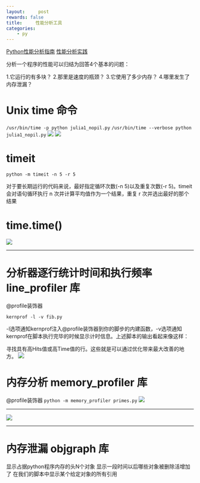 ```yaml
---
layout:     post
rewards: false
title:     性能分析工具
categories:
    - py
---
```


[Python性能分析指南](http://python.jobbole.com/84069/?utm_source=blog.jobbole.com&utm_medium=relatedPosts)
[性能分析实践](http://python.jobbole.com/87621/)

分析一个程序的性能可以归结为回答4个基本的问题：

1.它运行的有多块？
2.那里是速度的瓶颈？
3.它使用了多少内存？
4.哪里发生了内存泄漏？

# Unix time 命令
`/usr/bin/time -p python julia1_nopil.py`
`/usr/bin/time --verbose python julia1_nopil.py`
![](https://cdn.jsdelivr.net/gh/631068264/img/006tNbRwgy1fudke6e1xzj31kw18ftgf.jpg)
![](https://cdn.jsdelivr.net/gh/631068264/img/006tNbRwgy1fudked45w9j30za0tegnx.jpg)

# timeit
`python -m timeit -n 5 -r 5`

对于要长期运行的代码来说，最好指定循环次数(-n 5)以及重复次数(-r 5)。timeit 会对语句循环执行 n 次并计算平均值作为一个结果，重复 r 次并选出最好的那个结果

# time.time()
![](https://cdn.jsdelivr.net/gh/631068264/img/006tNbRwgy1fudker6sxpj30zm15kjus.jpg)

---

# 分析器逐行统计时间和执行频率 line_profiler 库
@profile装饰器

`kernprof -l -v fib.py`

-l选项通知kernprof注入@profile装饰器到你的脚步的内建函数，-v选项通知kernprof在脚本执行完毕的时候显示计时信息。上述脚本的输出看起来像这样：

寻找具有高Hits值或高Time值的行。这些就是可以通过优化带来最大改善的地方。
![](https://cdn.jsdelivr.net/gh/631068264/img/006tNbRwgy1fudkewa8cnj31380s076q.jpg)

# 内存分析 memory_profiler 库
@profile装饰器
`python -m memory_profiler primes.py`
![](https://cdn.jsdelivr.net/gh/631068264/img/006tNbRwgy1fudkf2jxt2j30yy0oigo3.jpg)

---

![](https://cdn.jsdelivr.net/gh/631068264/img/006tNbRwgy1fudkf84gdij30yy0oigo3.jpg)

---

# 内存泄漏 objgraph 库
显示占据python程序内存的头N个对象
显示一段时间以后哪些对象被删除活增加了
在我们的脚本中显示某个给定对象的所有引用